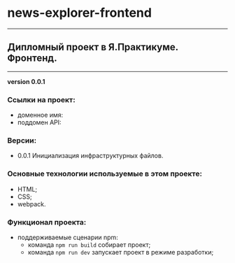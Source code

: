 # news-explorer-frontend
______________________

## Дипломный проект в Я.Практикуме. Фронтенд.
______________________

__version 0.0.1__

### Ссылки на проект:

- доменное имя: 
- поддомен API: 

### Версии:

- 0.0.1 Инициализация инфраструктурных файлов.

### Основные технологии используемые в этом проекте:

- HTML;
- CSS;
- webpack.

### Функционал проекта:

- поддерживаемые сценарии npm:
    * команда `npm run build` собирает проект;
    * команда `npm run dev` запускает проект в режиме разработки;

